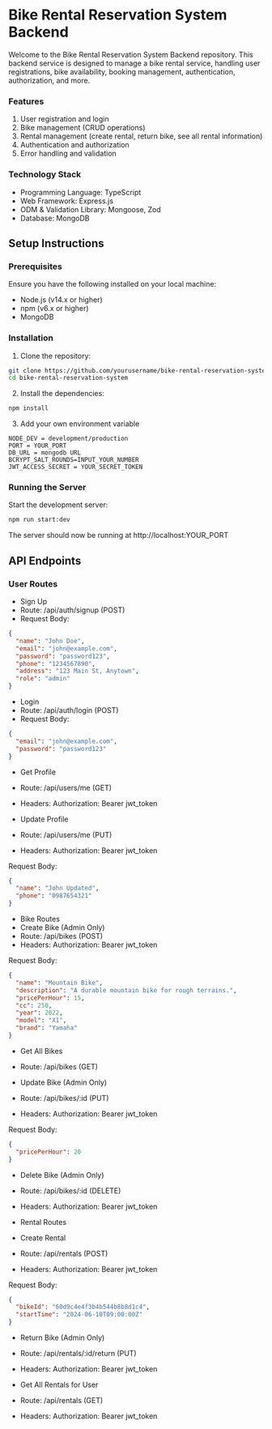 # Bike Rental Reservation System Backend

Welcome to the Bike Rental Reservation System Backend repository. This backend service is designed to manage a bike rental service, handling user registrations, bike availability, booking management, authentication, authorization, and more.

### Features

1. User registration and login
2. Bike management (CRUD operations)
3. Rental management (create rental, return bike, see all rental information)
4. Authentication and authorization
5. Error handling and validation

### Technology Stack

- Programming Language: TypeScript
- Web Framework: Express.js
- ODM & Validation Library: Mongoose, Zod
- Database: MongoDB

## Setup Instructions

### Prerequisites

Ensure you have the following installed on your local machine:

- Node.js (v14.x or higher)
- npm (v6.x or higher)
- MongoDB

### Installation

1. Clone the repository:

```sh
git clone https://github.com/yourusername/bike-rental-reservation-system.git
cd bike-rental-reservation-system
```

2. Install the dependencies:

```sh
npm install
```

3. Add your own environment variable

```env
NODE_DEV = development/production
PORT = YOUR_PORT
DB_URL = mongodb URL
BCRYPT_SALT_ROUNDS=INPUT_YOUR_NUMBER
JWT_ACCESS_SECRET = YOUR_SECRET_TOKEN
```

### Running the Server

Start the development server:

```sh
npm run start:dev
```

The server should now be running at http://localhost:YOUR_PORT

## API Endpoints

### User Routes

- Sign Up
- Route: /api/auth/signup (POST)
- Request Body:

```json
{
  "name": "John Doe",
  "email": "john@example.com",
  "password": "password123",
  "phone": "1234567890",
  "address": "123 Main St, Anytown",
  "role": "admin"
}
```

- Login
- Route: /api/auth/login (POST)
- Request Body:

```json
{
  "email": "john@example.com",
  "password": "password123"
}
```

- Get Profile
- Route: /api/users/me (GET)
- Headers: Authorization: Bearer jwt_token

- Update Profile
- Route: /api/users/me (PUT)
- Headers: Authorization: Bearer jwt_token

Request Body:

```json
{
  "name": "John Updated",
  "phone": "0987654321"
}
```

- Bike Routes
- Create Bike (Admin Only)
- Route: /api/bikes (POST)
- Headers: Authorization: Bearer jwt_token

Request Body:

```json
{
  "name": "Mountain Bike",
  "description": "A durable mountain bike for rough terrains.",
  "pricePerHour": 15,
  "cc": 250,
  "year": 2022,
  "model": "X1",
  "brand": "Yamaha"
}
```

- Get All Bikes
- Route: /api/bikes (GET)

- Update Bike (Admin Only)
- Route: /api/bikes/:id (PUT)
- Headers: Authorization: Bearer jwt_token

Request Body:

```json
{
  "pricePerHour": 20
}
```

- Delete Bike (Admin Only)
- Route: /api/bikes/:id (DELETE)
- Headers: Authorization: Bearer jwt_token

- Rental Routes
- Create Rental
- Route: /api/rentals (POST)
- Headers: Authorization: Bearer jwt_token

Request Body:

```json
{
  "bikeId": "60d9c4e4f3b4b544b8b8d1c4",
  "startTime": "2024-06-10T09:00:00Z"
}
```

- Return Bike (Admin Only)
- Route: /api/rentals/:id/return (PUT)
- Headers: Authorization: Bearer jwt_token

- Get All Rentals for User
- Route: /api/rentals (GET)
- Headers: Authorization: Bearer jwt_token
